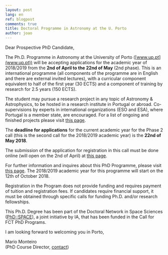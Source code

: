 ```yaml
---
layout: post
lang: en
ref: blogpost
comments: true
title: Doctoral Programme in Astronomy at the U. Porto
author: joao
---
```




Dear Prospective PhD Candidate,

The Ph.D. Programme in Astronomy at the University of Porto ([www.up.pt](www.up.pt))
will be accepting applications for the academic year of 2018/2019 
from the **2nd of April to the 22nd of May** (2nd phase). 
This is an international programme 
(all components of the programme are in English and there are external invited lectures), with a curricular component equivalent to half of the first year (30 ECTS) 
and a component of training by research for 2.5 years (150 ECTS).

The student may pursue a research project in any topic of Astronomy & Astrophysics, 
to be hosted in a research institute in Portugal or abroad.
Co-supervisions by experts in international organizations (ESO and ESA),
where Portugal is a member state, are encouraged. For a list of ongoing and
finished projects please visit [this page](http://www.fc.up.pt/dfa/astro/pda/thesis/).

The **deadline for applications** for the current academic year for the
Phase 2 call (this is the second call for the 2018/2019 academic year) 
is the **22nd of May 2018**.

The submission of the application for registration in this call must be done
online (will open on the 2nd of April) at
[this page](https://sigarra.up.pt/fcup/en/CAND_GERAL.CONCURSOS_CAND_ABERTOS_VIEW?pv_curso_id=881).

For further information and inquires about this PhD Programme,
please visit [this page](http://www.fc.up.pt/dfa/astro/pda/).
The 2018/2019 academic year for this programme will start on the 12th of October 2018.

Registration in the Program does not provide funding and requires payment of
tuition and registration fees. If candidates require financial support, it must
be obtained through specific calls for funding Ph.D. and/or research fellowships.

This Ph.D. Degree has been part of the Doctoral Network in Space Sciences
([PhD::SPACE](http://phd-space.iastro.pt)), 
a joint initiative by IA, that has been funded in the Call for FCT PhD Programs.

I am looking forward to welcoming you in Porto,

Mario Monteiro  
(PhD Course Director, [contact](pd.ast.director@fc.up.pt))

